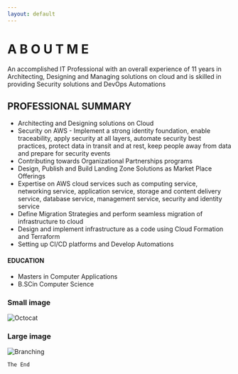 ```yaml
---
layout: default
---
```

# A B O U T  M E

An accomplished IT Professional with an overall experience of 11 years in Architecting, Designing and Managing solutions on cloud and is skilled in providing Security solutions and DevOps Automations

## PROFESSIONAL SUMMARY

*   Architecting and Designing solutions on Cloud
*   Security on AWS - Implement a strong identity foundation, enable traceability, apply security at all layers, automate security best practices, protect data in transit and at rest, keep people away from data and prepare for security events
*   Contributing towards Organizational Partnerships programs
*   Design, Publish and Build Landing Zone Solutions as Market Place Offerings
*   Expertise on AWS cloud services such as computing service, networking service, application service, storage and content delivery service, database service, management service, security and identity service
*   Define Migration Strategies and perform seamless migration of infrastructure to cloud 
*   Design and implement infrastructure as a code using Cloud Formation and Terraform
*   Setting up CI/CD platforms and Develop Automations

#### EDUCATION

*   Masters in Computer Applications
*   B.SCin Computer Science

### Small image

![Octocat](https://github.githubassets.com/images/icons/emoji/octocat.png)

### Large image

![Branching](https://guides.github.com/activities/hello-world/branching.png)


```
The End
```
